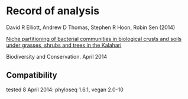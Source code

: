 # Record of analysis

David R Elliott, Andrew D Thomas, Stephen R Hoon, Robin Sen (2014)

[Niche partitioning of bacterial communities in biological crusts and soils under grasses, shrubs and trees in the Kalahari](http://dx.doi.org/10.1007/s10531-014-0684-8)

Biodiversity and Conservation. April 2014

## Compatibility
tested 8 April 2014: phyloseq 1.6.1, vegan 2.0-10